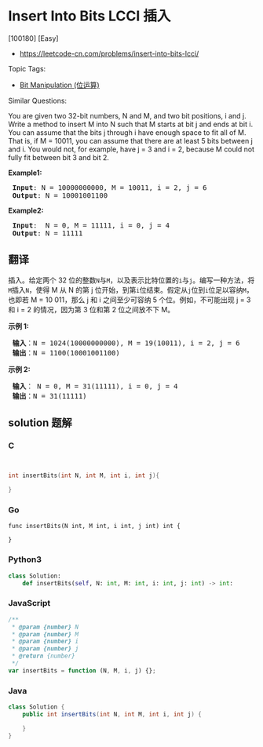 # Insert Into Bits LCCI 插入

[100180] [Easy]

- https://leetcode-cn.com/problems/insert-into-bits-lcci/

Topic Tags:

- [Bit Manipulation (位运算)](https://leetcode-cn.com/tag/bit-manipulation/)

Similar Questions:

You are given two 32-bit numbers, N and M, and two bit positions, i and j. Write a method to insert M into N such that M starts at bit j and ends at bit i. You can assume that the bits j through i have enough space to fit all of M. That is, if M = 10011, you can assume that there are at least 5 bits between j and i. You would not, for example, have j = 3 and i = 2, because M could not fully fit between bit 3 and bit 2.

**Example1:**

<pre><strong> Input</strong>: N = 10000000000, M = 10011, i = 2, j = 6
<strong> Output</strong>: N = 10001001100
</pre>

**Example2:**

<pre><strong> Input</strong>:  N = 0, M = 11111, i = 0, j = 4
<strong> Output</strong>: N = 11111
</pre>

## 翻译

插入。给定两个 32 位的整数`N`与`M`，以及表示比特位置的`i`与`j`。编写一种方法，将`M`插入`N`，使得 M 从 N 的第 j 位开始，到第`i`位结束。假定从`j`位到`i`位足以容纳`M`，也即若 M = 10 011，那么 j 和 i 之间至少可容纳 5 个位。例如，不可能出现 j = 3 和 i = 2 的情况，因为第 3 位和第 2 位之间放不下 M。

**示例 1:**

<pre><strong> 输入</strong>：N = 1024(10000000000), M = 19(10011), i = 2, j = 6
<strong> 输出</strong>：N = 1100(10001001100)
</pre>

**示例 2:**

<pre><strong> 输入</strong>： N = 0, M = 31(11111), i = 0, j = 4
<strong> 输出</strong>：N = 31(11111)
</pre>

## solution 题解

### C

```c


int insertBits(int N, int M, int i, int j){

}


```

### Go

```golang
func insertBits(N int, M int, i int, j int) int {

}
```

### Python3

```python
class Solution:
    def insertBits(self, N: int, M: int, i: int, j: int) -> int:
```

### JavaScript

```javascript
/**
 * @param {number} N
 * @param {number} M
 * @param {number} i
 * @param {number} j
 * @return {number}
 */
var insertBits = function (N, M, i, j) {};
```

### Java

```java
class Solution {
    public int insertBits(int N, int M, int i, int j) {

    }
}
```
